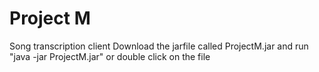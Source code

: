 # Project M
Song transcription client
Download the jarfile called ProjectM.jar and run "java -jar ProjectM.jar" or double click on the file

